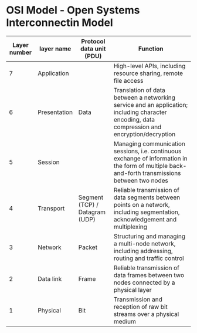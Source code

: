 # OSI Model - Open Systems Interconnectin Model

|Layer number |	layer name      | Protocol data unit (PDU)       | Function                                                                                                                                        |
| ----------- |---------------- | ------------------------------ | ------------------------------------------------------------------------------------------------------------------------------------------------|
| 7           | Application     |                                | High-level APIs, including resource sharing, remote file access                                                                                 |
| 6           | Presentation    | Data                           | Translation of data between a networking service and an application; including character encoding, data compression and encryption/decryption   |
| 5           | Session         |                                | Managing communication sessions, i.e. continuous exchange of information in the form of multiple back-and-forth transmissions between two nodes |
| 4           | Transport	    | Segment (TCP) / Datagram (UDP) | Reliable transmission of data segments between points on a network, including segmentation, acknowledgement and multiplexing                    |
| 3           | Network	        | Packet                         | Structuring and managing a multi-node network, including addressing, routing and traffic control                                                |
| 2           | Data link	    | Frame                          | Reliable transmission of data frames between two nodes connected by a physical layer                                                            |
| 1           | Physical	    | Bit                            | Transmission and reception of raw bit streams over a physical medium                                                                            |
